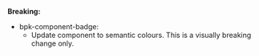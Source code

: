 **Breaking:**

- bpk-component-badge:
    - Update component to semantic colours. This is a visually breaking change only.